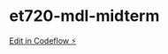 # et720-mdl-midterm

[Edit in Codeflow ⚡️](https://stackblitz.com/~/github.com/mdlawrenceusa/et720-mdl-midterm)
